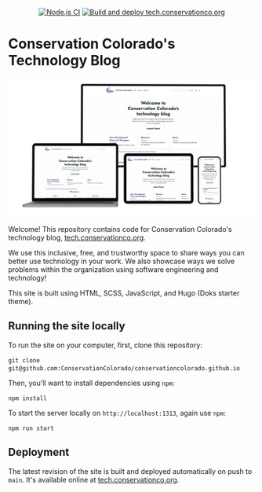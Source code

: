<div align="center">

[![Node.js CI](https://github.com/ConservationColorado/conservationcolorado.github.io/actions/workflows/node.js-ci.yml/badge.svg)](https://github.com/ConservationColorado/conservationcolorado.github.io/actions/workflows/node.js-ci.yml)
[![Build and deploy tech.conservationco.org](https://github.com/ConservationColorado/conservationcolorado.github.io/actions/workflows/hugo-build-and-deploy.yml/badge.svg)](https://github.com/ConservationColorado/conservationcolorado.github.io/actions/workflows/hugo-build-and-deploy.yml)

</div>

# Conservation Colorado's Technology Blog

<div align="center">

<img src="docs/light-theme-preview.png" alt="Image preview of tech.conservationco.org open on multiple devices">

</div>

Welcome! This repository contains code for Conservation Colorado's technology blog,
[tech.conservationco.org](https://tech.conservationco.org).

We use this inclusive, free, and trustworthy space to share ways you can better use technology in your work.
We also showcase ways we solve problems within the organization using software engineering and technology!

This site is built using HTML, SCSS, JavaScript, and Hugo (Doks starter theme).

## Running the site locally

To run the site on your computer, first, clone this repository:

```shell
git clone git@github.com:ConservationColorado/conservationcolorado.github.io
```

Then, you'll want to install dependencies using `npm`:

```shell
npm install
```

To start the server locally on `http://localhost:1313`, again use `npm`:

```shell
npm run start
```

## Deployment

The latest revision of the site is built and deployed automatically on push to `main`. It's available online at
[tech.conservationco.org](https://tech.conservationco.org).
